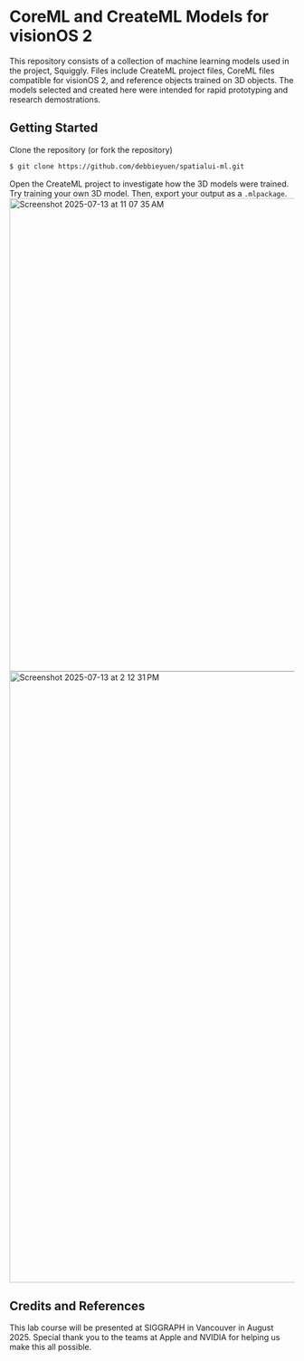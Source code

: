 # CoreML and CreateML Models for visionOS 2
This repository consists of a collection of machine learning models used in the project, Squiggly. Files include CreateML project files, CoreML files compatible for visionOS 2, and reference objects trained on 3D objects. The models selected and created here were intended for rapid prototyping and research demostrations. 

## Getting Started 
Clone the repository (or fork the repository)
```bash
$ git clone https://github.com/debbieyuen/spatialui-ml.git
```

Open the CreateML project to investigate how the 3D models were trained. Try training your own 3D model. Then, export your output as a `.mlpackage`. 
<img width="1288" height="836" alt="Screenshot 2025-07-13 at 11 07 35 AM" src="https://github.com/user-attachments/assets/d2fc084f-f7fd-4617-a172-2c3d926bcaaa" />
<img width="2560" height="1080" alt="Screenshot 2025-07-13 at 2 12 31 PM" src="https://github.com/user-attachments/assets/7a8368ed-f4a3-417f-a849-b3b501effe6b" />

## Credits and References
This lab course will be presented at SIGGRAPH in Vancouver in August 2025. Special thank you to the teams at Apple and NVIDIA for helping us make this all possible.


